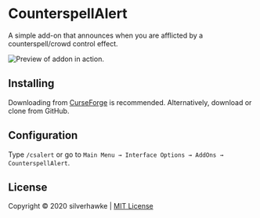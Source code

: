 # CounterspellAlert
A simple add-on that announces when you are afflicted by a counterspell/crowd control effect.

![Preview of addon in action.](https://silverhawke.s-ul.eu/7l3NAVvw)

## Installing
Downloading from [CurseForge](https://www.curseforge.com/wow/addons/counterspellalert) is recommended.
Alternatively, download or clone from GitHub.

## Configuration
Type `/csalert` or go to `Main Menu → Interface Options → AddOns → CounterspellAlert`.

## License
Copyright © 2020 silverhawke | [MIT License](https://opensource.org/licenses/MIT)
